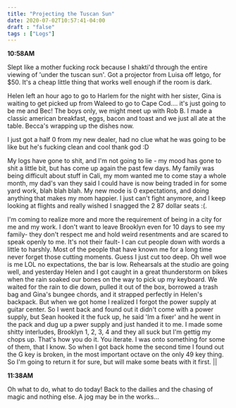 ```yaml
---
title: "Projecting the Tuscan Sun"
date: 2020-07-02T10:57:41-04:00
draft : "false"
tags : ["Logs"]
---
```


<!--more-->

**10:58AM**

Slept like a mother fucking rock because I shakti'd through the entire viewing of 'under the tuscan sun'. Got a projector from Luisa off letgo, for $50. It's a cheap little thing that works well enough if the room is dark.

Helen left an hour ago to go to Harlem for the night with her sister, Gina is waiting to get picked up from Waleed to go to Cape Cod.... it's just going to be me and Bec! The boys only, we might meet up with Rob B. I made a classic american breakfast, eggs, bacon and toast and we just all ate at the table. Becca's wrapping up the dishes now.

I just got a half 0 from my new dealer, had no clue what he was going to be like but he's fucking clean and cool thank god :D

My logs have gone to shit, and I'm not going to lie - my mood has gone to shit a little bit, but has come up again the past few days. My family was being difficult about stuff in Cali, my mom wanted me to come stay a whole month, my dad's van they said I could have is now being traded in for some yard work, blah blah blah. My new mode is 0 expectations, and doing anything that makes my mom happier. I just can't fight anymore, and I keep looking at flights and really wished I snagged the 2 87 dollar seats :(.

I'm coming to realize more and more the requirement of being in a city for me and my work. I don't want to leave Brooklyn even for 10 days to see my family- they don't respect me and hold weird resentments and are scared to speak openly to me. It's not their fault- I can cut people down with words a little to harshly. Most of the people that have known me for a long time never forget those cutting moments. Guess I just cut too deep. Oh well woe is me LOL no expectations, the bar is low. Rehearsals at the studio are going well, and yesterday Helen and I got caught in a great thunderstorm on bikes when the rain soaked our bones on the way to pick up my keyboard. We waited for the rain to die down, pulled it out of the box, borrowed a trash bag and Gina's bungee chords, and it strapped perfectly in Helen's backpack. But when we got home I realized I forgot the power supply at guitar center. So I went back and found out it didn't come with a power supply, but Sean hooked it the fuck up, he said 'Im a fixer' and he went in the pack and dug up a pwer supply and just handed it to me. I made some shitty interludes, Brooklyn 1, 2, 3, 4 and they all suck but I'm gettig my chops up. That's how you do it. You iterate. I was onto something for some of them, that I know. So when I got back home the second time I found out the G key is broken, in the most important octave on the only 49 key thing. So I'm going to return it for sure, but will make some beats with it first. ||

**11:38AM**       

Oh what to do, what to do today! Back to the dailies and the chasing of magic and nothing else. A jog may be in the works...

<!--

| Dailies        | Questions           | Answers  |
| ------------- |:-------------:| -----:|
| Read()      | *What did you read?* | X |
| Write()      | *What did you write?*      |   X |
| Create() | *What did you make?*      |    X |
| Exercise() | *Dance workout (or otherwise?)*      |    X |
| Audio() | *You recorded what:*      |    X |
| Video() | *You filmed what:*      |    X |
| Finish() | *You bounced what track:*      |    X |
| Live() | *You sang what live:*      |    X |
| Finish2() | *You made what visuals*      |    X |
| Phone() | *You called who:*      |    X |
| Share() | *Uploaded what to archive:*      |    X |
| PBD() | *You did what for PBD?*      |    X |
| Web() | *You did what to POLIW.AT?*      |    X |
| Love&Legacy() | *You did what for friends/fam?*      |    X |
| God() | *You're grateful for what?*      |    X |
<sub>v1.0</sub>

 -->
